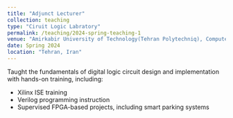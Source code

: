 ```yaml
---
title: "Adjunct Lecturer"
collection: teaching
type: "Ciruit Logic Labratory"
permalink: /teaching/2024-spring-teaching-1
venue: "Amirkabir University of Technology(Tehran Polytechniq), Computer Engineering"
date: Spring 2024  
location: "Tehran, Iran"
---
```


Taught the fundamentals of digital logic circuit design and implementation with hands-on training, including:
- Xilinx ISE training
- Verilog programming instruction
- Supervised FPGA-based projects, including smart parking systems
